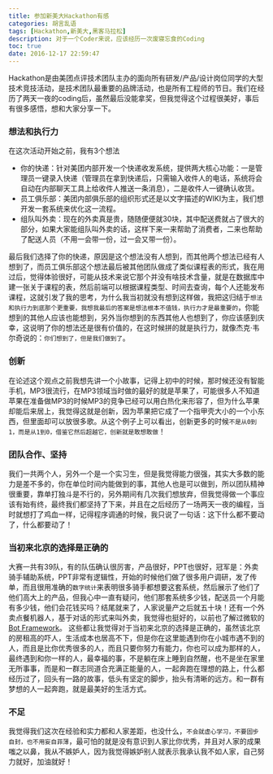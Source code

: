 ```yaml
---
title: 参加新美大Hackathon有感
categories: 胡言乱语
tags: [Hackathon,新美大,黑客马拉松]
description: 对于一个Coder来说，应该经历一次废寝忘食的Coding
toc: true
date: 2016-12-17 22:59:47
---
```

Hackathon是由美团点评技术团队主办的面向所有研发/产品/设计岗位同学的大型技术竞技活动，是技术团队最重要的品牌活动，也是所有工程师的节日。我们在经历了两天一夜的coding后，虽然最后没能拿奖，但我觉得这个过程很美好，事后有很多感悟，想和大家分享一下。
<!--more-->

### 想法和执行力
在这次活动开始之前，我有3个想法
- 你的快递：针对美团内部开发一个快递收发系统，提供两大核心功能：一是管理员一键录入快递（管理员在拿到快递后，只需输入收件人的电话，系统将会自动在内部聊天工具上给收件人推送一条消息），二是收件人一键确认收货。
- 员工俱乐部：美团内部俱乐部的组织形式还是以文字描述的WIKI为主，我们想开发一套系统来优化这一流程。
- 组队叫外卖：现在的外卖真是贵，随随便便就30块，其中配送费就占了很大的部分，如果大家能组队叫外卖的话，这样下来一来帮助了消费者，二来也帮助了配送人员（不用一会带一份，过一会又带一份）。

最后我们选择了你的快递，原因是这个想法没有人想到，而其他两个想法已经有人想到了，而员工俱乐部这个想法最后被其他团队做成了类似课程表的形式，我在用过后，觉得体验很好，可能从技术来说它那个并没有啥技术含量，就是在数据库中建一张关于课程的表，然后前端可以根据课程类型、时间去查询，每个人还能发布课程，这就引发了我的思考，为什么我当初就没有想到这样做，我把这归结于`想法和执行力到底那个更重要，我想我最后的答案是想法根本不值钱，执行力才是最重要的`，你能想到的其他人应该也能想到，另外当你想到的东西其他人也想到了，你应该感到庆幸，这说明了你的想法还是很有价值的，在这时候拼的就是执行力，就像杰克·韦尔奇说的：`你们想到了，但是我们做到了`。
### 创新
在论述这个观点之前我想先讲一个小故事，记得上初中的时候，那时候还没有智能手机，MP3很流行，在MP3领域当时做的最好的就是苹果了，可能很多人不知道苹果在准备做MP3的时候MP3的竞争已经可以用白热化来形容了，但为什么苹果却能后来居上，我觉得这就是创新，因为苹果把它成了一个指甲壳大小的一个小东西，但里面却可以放很多歌。从这个例子上可以看出，创新更多的时候`不是从0到1，而是从1到0，借鉴它然后超越它，创新就是敢想敢做`！
### 团队合作、坚持
我们一共两个人，另外一个是一个实习生，但是我觉得能力很强，其实大多数的能力是差不多的，你在单位时间内能做到的事，其他人也是可以做到，所以团队精神很重要，靠单打独斗是不行的，另外期间有几次我们想放弃，但我觉得做一个事应该有始有终，最终我们都坚持了下来，并且在之后经历了一场两天一夜的编程，当时就想打了鸡血一样，记得程序调通的时候，我只说了一句话：这下什么都不要动了，什么都要动了！
### 当初来北京的选择是正确的
大赛一共有39队，有的队伍确认很厉害，产品很好，PPT也很好，冠军是：外卖骑手辅助系统，PPT非常有逻辑性，开始的时候他们做了很多用户调研，发了传单，而且很用准确的`数字统计`来表明很多骑手都想要这套系统，然后展示了他们了他们高大上的产品，但我心中一直有疑问，他们那套系统多少钱，配送员一个月能有多少钱，他们会花钱买吗？结尾就来了，人家说量产之后就五十块！还有一个外卖点餐机器人，基于对话的形式来叫外卖，我觉得也挺好的，以前也了解过微软的[Bot Framework](https://docs.botframework.com/en-us/)。
这些都让我觉得对于当初来北京的选择是正确的，虽然该北京的房租高的吓人，生活成本也居高不下，但是你在这里能遇到你在小城市遇不到的人，而且是比你优秀很多的人，而且只要你努力有能力，你也可以成为那样的人，最终遇到和你一样的人，最幸福的事，不是躺在床上睡到自然醒，也不是坐在家里无所事事，而是和一群志同道合充满正能量的人，一起奔跑在理想的路上，什么都经历过了，回头有一路的故事，低头有坚定的脚步，抬头有清晰的远方。和一群有梦想的人一起奔跑，就是最美好的生活方式。
### 不足
我觉得我们这次在经验和实力都和人家差距，也没什么，`不会就虚心学习，不要固步自封，也不用妄自菲薄`，最可怕的就是没有意识到人家比你优秀，并且对人家的成果嗤之以鼻，我从不嫉妒人，因为我觉得嫉妒别人就表示我承认我不如人家，自己努力就好，加油就好！
